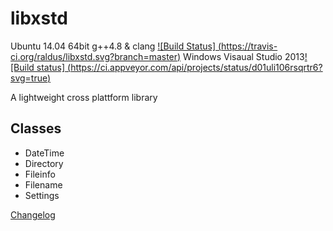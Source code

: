 # libxstd 
Ubuntu 14.04 64bit g++4.8 & clang [![Build Status] (https://travis-ci.org/raldus/libxstd.svg?branch=master)](https://travis-ci.org/raldus/libxstd)
Windows Visaual Studio 2013[![Build status] (https://ci.appveyor.com/api/projects/status/d01uli106rsqrtr6?svg=true)](https://ci.appveyor.com/project/raldus/libxstd)

A lightweight cross plattform library


## Classes
* DateTime
* Directory
* Fileinfo
* Filename
* Settings

[Changelog](https://github.com/raldus/libxstd/blob/master/CHANGELOG.md)
